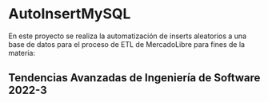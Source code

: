 # AutoInsertMySQL
En este proyecto se realiza la automatización de inserts aleatorios a una base de datos para el proceso de ETL de MercadoLibre para fines de la materia:
<h2>Tendencias Avanzadas de Ingeniería de Software 2022-3</h2>
